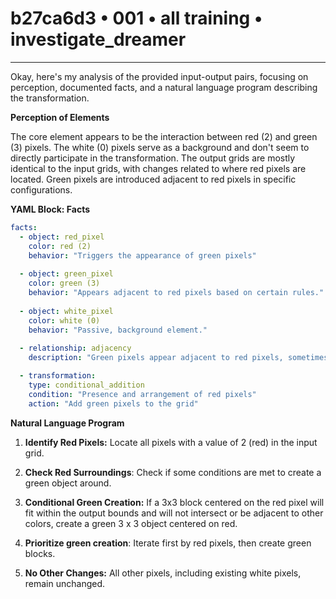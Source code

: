 # b27ca6d3 • 001 • all training • investigate_dreamer

---
Okay, here's my analysis of the provided input-output pairs, focusing on perception, documented facts, and a natural language program describing the transformation.

**Perception of Elements**

The core element appears to be the interaction between red (2) and green (3) pixels. The white (0) pixels serve as a background and don't seem to directly participate in the transformation. The output grids are mostly identical to the input grids, with changes related to where red pixels are located. Green pixels are introduced adjacent to red pixels in specific configurations.

**YAML Block: Facts**



```yaml
facts:
  - object: red_pixel
    color: red (2)
    behavior: "Triggers the appearance of green pixels"
    
  - object: green_pixel
    color: green (3)
    behavior: "Appears adjacent to red pixels based on certain rules."
    
  - object: white_pixel
    color: white (0)
    behavior: "Passive, background element."
    
  - relationship: adjacency
    description: "Green pixels appear adjacent to red pixels, sometimes forming a 3x3 block"

  - transformation:
    type: conditional_addition
    condition: "Presence and arrangement of red pixels"
    action: "Add green pixels to the grid"
```



**Natural Language Program**

1.  **Identify Red Pixels:** Locate all pixels with a value of 2 (red) in the input grid.

2.  **Check Red Surroundings**: Check if some conditions are met to create a green object around.

3.  **Conditional Green Creation:** If a 3x3 block centered on the red pixel will fit within the output bounds and will not intersect or be adjacent to other colors, create a green 3 x 3 object centered on red.

4. **Prioritize green creation**: Iterate first by red pixels, then create green blocks.

5.  **No Other Changes:** All other pixels, including existing white pixels, remain unchanged.

